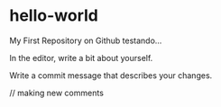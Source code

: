# hello-world
My First Repository on Github
testando...

In the editor, write a bit about yourself.

Write a commit message that describes your changes.

// making new comments


